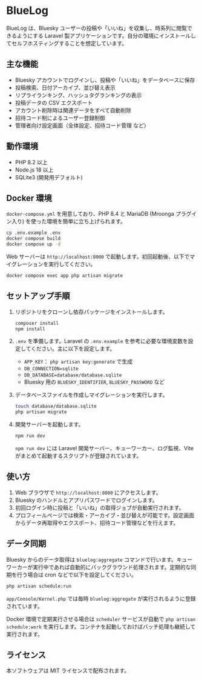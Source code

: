 # BlueLog

BlueLog は、Bluesky ユーザーの投稿や「いいね」を収集し、時系列に閲覧できるようにする Laravel 製アプリケーションです。自分の環境にインストールしてセルフホスティングすることを想定しています。

## 主な機能

- Bluesky アカウントでログインし、投稿や「いいね」をデータベースに保存
- 投稿検索、日付アーカイブ、並び替え表示
- リプライランキング、ハッシュタグランキングの表示
- 投稿データの CSV エクスポート
- アカウント削除時は関連データをすべて自動削除
- 招待コード制によるユーザー登録制御
- 管理者向け設定画面（全体設定、招待コード管理 など）

## 動作環境

- PHP 8.2 以上
- Node.js 18 以上
- SQLite3 (開発用デフォルト)

## Docker 環境

`docker-compose.yml` を用意しており、PHP 8.4 と MariaDB (Mroonga プラグイン入り) を使った環境を簡単に立ち上げられます。

```bash
cp .env.example .env
docker compose build
docker compose up -d
```

Web サーバーは `http://localhost:8000` で起動します。初回起動後、以下でマイグレーションを実行してください。

```bash
docker compose exec app php artisan migrate
```

## セットアップ手順

1. リポジトリをクローンし依存パッケージをインストールします。

   ```bash
   composer install
   npm install
   ```

2. `.env` を準備します。Laravel の `.env.example` を参考に必要な環境変数を設定してください。主に以下を設定します。

   - `APP_KEY`： `php artisan key:generate` で生成
   - `DB_CONNECTION=sqlite`
   - `DB_DATABASE=database/database.sqlite`
   - Bluesky 用の `BLUESKY_IDENTIFIER`, `BLUESKY_PASSWORD` など

3. データベースファイルを作成しマイグレーションを実行します。

   ```bash
   touch database/database.sqlite
   php artisan migrate
   ```

4. 開発サーバーを起動します。

   ```bash
   npm run dev
   ```

   `npm run dev` には Laravel 開発サーバー、キューワーカー、ログ監視、Vite がまとめて起動するスクリプトが登録されています。

## 使い方

1. Web ブラウザで `http://localhost:8000` にアクセスします。
2. Bluesky のハンドルとアプリパスワードでログインします。
3. 初回ログイン時に投稿と「いいね」の取得ジョブが自動実行されます。
4. プロフィールページでは検索・アーカイブ・並び替えが可能です。設定画面からデータ再取得やエクスポート、招待コード管理などを行えます。

## データ同期

Bluesky からのデータ取得は `bluelog:aggregate` コマンドで行います。キューワーカーが実行中であれば自動的にバックグラウンド処理されます。定期的な同期を行う場合は cron などで以下を設定してください。

```bash
php artisan schedule:run
```

`app/Console/Kernel.php` では毎時 `bluelog:aggregate` が実行されるように登録されています。

Docker 環境で定期実行させる場合は `scheduler` サービスが自動で `php artisan schedule:work` を実行します。コンテナを起動しておけばバッチ処理も継続して実行されます。

## ライセンス

本ソフトウェアは MIT ライセンスで配布されます。
